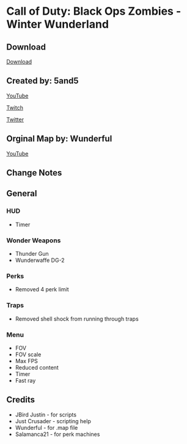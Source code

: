 # Call of Duty: Black Ops Zombies - Winter Wunderland

## Download

[Download]()

## Created by: 5and5

[YouTube](https://www.youtube.com/user/Zomb0s4life)

[Twitch](https://twitch.tv/5and5)

[Twitter](https://twitter.com/5and55)

## Orginal Map by: Wunderful

[YouTube](https://www.youtube.com/channel/UCUEBiSdNqUuMwLWsv1UKvRA)

## Change Notes

## General

### HUD
* Timer

### Wonder Weapons
* Thunder Gun
* Wunderwaffe DG-2

### Perks
* Removed 4 perk limit

### Traps
* Removed shell shock from running through traps

### Menu
* FOV
* FOV scale
* Max FPS
* Reduced content
* Timer
* Fast ray


## Credits
* JBird Justin - for scripts
* Just Crusader - scripting help
* Wunderful - for .map file
* Salamanca21 - for perk machines